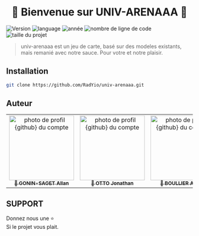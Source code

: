 <h1 align="center">👋 Bienvenue sur UNIV-ARENAAA 👋</h1>
<p>
  <img alt="Version" src="https://img.shields.io/badge/version-0.1-blue"/>
	<img alt="language" src="https://img.shields.io/badge/language-C-success"/>
	<img alt="année" src="https://img.shields.io/badge/Projet Universitaire-L2-yellow"/>
	<img alt="nombre de ligne de code" src="https://img.shields.io/tokei/lines/github/RadYio/univ-arenaaa?label=nombre%20de%20ligne"/>
	<img alt="taille du projet" src="https://img.shields.io/github/languages/code-size/RadYio/univ-arenaaa?label=taille%20du%20projet"/>
	
</p>

> univ-arenaaa est un jeu de carte, basé sur des modeles existants, mais remanié avec notre sauce. Pour votre et notre plaisir.

## Installation

```sh
git clone https://github.com/RadYio/univ-arenaaa.git
```

## Auteur


<table >
  <tr align="center">
    <td>
			<a href="https://github.com/RadYio">
				<img src="https://avatars.githubusercontent.com/u/17927968?v=4" width="175px;" alt="photo de profil {github} du compte"/>
				<br />
				<sub>
					<b>👤 GONIN-SAGET Allan</b>
				</sub>
			</a>
			<br />
		</td>
    <td>
			<a href="https://github.com/PapyNova">
				<img src="https://avatars.githubusercontent.com/u/34213003?v=4" width="175px;" alt="photo de profil {github} du compte"/>
				<br />
				<sub>
					<b>👤 OTTO Jonathan</b>
				</sub>
			</a>
			<br />
		</td>
    <td>
			<a href="https://github.com/ArthurBlr">
				<img src="https://avatars.githubusercontent.com/u/97943017?v=4" width="175px;" alt="photo de profil {github} du compte"/>
				<br />
				<sub>
					<b>👤 BOULLIER Arthur</b>
				</sub>
			</a>
			<br />
		</td>
  </tr>
</table>

## SUPPORT

Donnez nous une ⭐️ </br>
Si le projet vous plait.



